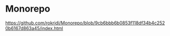 # Monorepo

https://github.com/rokridi/Monorepo/blob/9cb6bbb6b0853f118df34b4c2520b6167d863a45/index.html
